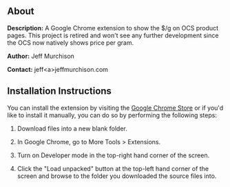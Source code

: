 ## About

**Description:** A Google Chrome extension to show the $/g on OCS product pages. This project is retired and won't see any further development since the OCS now natively shows price per gram.

**Author:** Jeff Murchison

**Contact:** jeff\<a>jeffmurchison.com


## Installation Instructions

You can install the extension by visiting the [Google Chrome Store](https://chrome.google.com/webstore/detail/ocs-price-per-gram/ffddjiogaehibkbejnmbcgmgpgcjfbjd) or if you'd like to install it manually, you can do so by performing the following steps:

1. Download files into a new blank folder.

2. In Google Chrome, go to More Tools > Extensions.

3. Turn on Developer mode in the top-right hand corner of the screen.

4. Click the "Load unpacked" button at the top-left hand corner of the screen and browse to the folder you downloaded the source files into.

